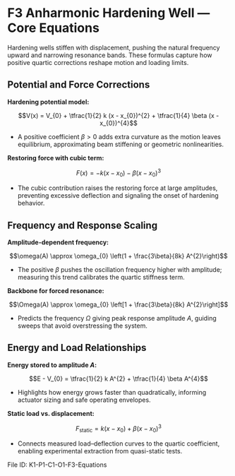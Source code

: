 # F3 Anharmonic Hardening Well — Core Equations

Hardening wells stiffen with displacement, pushing the natural frequency upward and narrowing resonance bands. These formulas capture how positive quartic corrections reshape motion and loading limits.

## Potential and Force Corrections
**Hardening potential model:**

$$V(x) = V_{0} + \tfrac{1}{2} k (x - x_{0})^{2} + \tfrac{1}{4} \beta (x - x_{0})^{4}$$

- A positive coefficient $\beta > 0$ adds extra curvature as the motion leaves equilibrium, approximating beam stiffening or geometric nonlinearities.

**Restoring force with cubic term:**

$$F(x) = -k (x - x_{0}) - \beta (x - x_{0})^{3}$$

- The cubic contribution raises the restoring force at large amplitudes, preventing excessive deflection and signaling the onset of hardening behavior.

## Frequency and Response Scaling
**Amplitude-dependent frequency:**

$$\omega(A) \approx \omega_{0} \left(1 + \frac{3\beta}{8k} A^{2}\right)$$

- The positive $\beta$ pushes the oscillation frequency higher with amplitude; measuring this trend calibrates the quartic stiffness term.

**Backbone for forced resonance:**

$$\Omega(A) \approx \omega_{0} \left[1 + \frac{3\beta}{8k} A^{2}\right]$$

- Predicts the frequency $\Omega$ giving peak response amplitude $A$, guiding sweeps that avoid overstressing the system.

## Energy and Load Relationships
**Energy stored to amplitude $A$:**

$$E - V_{0} = \tfrac{1}{2} k A^{2} + \tfrac{1}{4} \beta A^{4}$$

- Highlights how energy grows faster than quadratically, informing actuator sizing and safe operating envelopes.

**Static load vs. displacement:**

$$F_{\text{static}} = k (x - x_{0}) + \beta (x - x_{0})^{3}$$

- Connects measured load–deflection curves to the quartic coefficient, enabling experimental extraction from quasi-static tests.

File ID: K1-P1-C1-O1-F3-Equations
